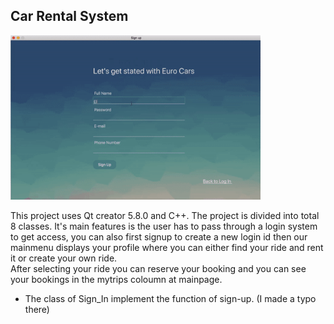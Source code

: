 ## Car Rental System

  <img src = "https://github.com/blue-moon02/Car-Rental-System/blob/master/presentation_.gif" width = "400px" />


This project uses Qt creator 5.8.0 and C++.
The project is divided into total 8 classes. It's main features is the user has to pass through a login system to get access, you can also first signup to create a new login id then our mainmenu displays your profile where you can either find your ride and rent it or create your own ride.   
After selecting your ride you can reserve your booking and you can see your bookings in the mytrips coloumn at mainpage.


- The class of Sign_In implement the function of sign-up. (I made a typo there)


